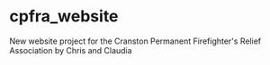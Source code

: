 # cpfra_website
New website project for the Cranston Permanent Firefighter's Relief Association by Chris and Claudia

